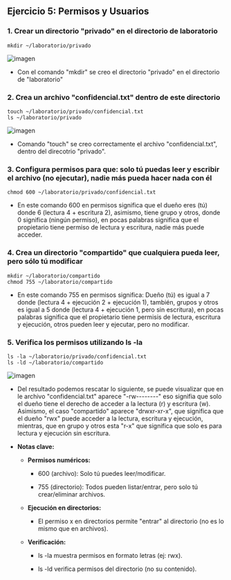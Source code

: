 ## Ejercicio 5: Permisos y Usuarios

### 1. Crear un directorio "privado" en el directorio de laboratorio 
```
mkdir ~/laboratorio/privado
```
![imagen](https://github.com/user-attachments/assets/1114fa85-ed00-45e6-9743-084c4025a015)

- Con el comando "mkdir" se creo el directorio "privado" en el directorio de "laboratorio"

### 2. Crea un archivo "confidencial.txt" dentro de este directorio
```
touch ~/laboratorio/privado/confidencial.txt
ls ~/laboratorio/privado
```

![imagen](https://github.com/user-attachments/assets/2398daf5-d46c-41aa-bba5-5ca2faa5c070)

- Comando "touch" se creo correctamente el archivo "confidencial.txt", dentro del direcotrio "privado".

### 3. Configura permisos para que: solo tú puedas leer y escribir el archivo (no ejecutar), nadie más pueda hacer nada con él
```
chmod 600 ~/laboratorio/privado/confidencial.txt
```
- En este comando 600 en permisos significa que el dueño eres (tú) donde 6 (lectura 4 + escritura 2), asimismo, tiene grupo y otros, donde 0 significa (ningún permiso), en pocas palabras significa que el propietario tiene permiso de lectura y escritura, nadie más puede acceder.

### 4. Crea un directorio "compartido" que cualquiera pueda leer, pero sólo tú modificar
```
mkdir ~/laboratorio/compartido
chmod 755 ~/laboratorio/compartido
```
- En este comando 755 en permisos significa: Dueño (tú) es igual a 7 donde (lectura 4 + ejecución 2 + ejecución 1), también, grupos y otros es igual a 5 donde (lectura 4 + ejecución 1, pero sin escritura), en pocas palabras significa que el propietario tiene permisis de lectura, escritura y ejecución, otros pueden leer y ejecutar, pero no modificar.
  
### 5. Verifica los permisos utilizando ls -la
```
ls -la ~/laboratorio/privado/confidencial.txt
ls -ld ~/laboratorio/compartido
```

![imagen](https://github.com/user-attachments/assets/e1c51b85-418c-410d-a547-333673ca725b)

- Del resultado podemos rescatar lo siguiente, se puede visualizar que en le archivo "confidencial.txt" aparece "-rw--------" eso signifia que solo el dueño tiene el derecho de acceder a la lectura (r) y escritura (w). Asimismo, el caso "compartido" aparece "drwxr-xr-x", que significa que el dueño "rwx" puede acceder a la lectura, escritura y ejecución, mientras, que en grupo y otros esta "r-x" que significa que solo es para lectura y ejecución sin escritura.

- **Notas clave:**
  - **Permisos numéricos:**

    - 600 (archivo): Solo tú puedes leer/modificar.

    - 755 (directorio): Todos pueden listar/entrar, pero solo tú crear/eliminar archivos.
      
  - **Ejecución en directorios:**

    - El permiso x en directorios permite "entrar" al directorio (no es lo mismo que en archivos).
  - **Verificación:**
    - ls -la muestra permisos en formato letras (ej: rwx).

    - ls -ld verifica permisos del directorio (no su contenido).


